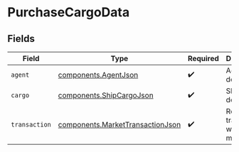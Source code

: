 # PurchaseCargoData


## Fields

| Field                                                                                | Type                                                                                 | Required                                                                             | Description                                                                          |
| ------------------------------------------------------------------------------------ | ------------------------------------------------------------------------------------ | ------------------------------------------------------------------------------------ | ------------------------------------------------------------------------------------ |
| `agent`                                                                              | [components.AgentJson](../../models/components/agentjson.md)                         | :heavy_check_mark:                                                                   | Agent details.                                                                       |
| `cargo`                                                                              | [components.ShipCargoJson](../../models/components/shipcargojson.md)                 | :heavy_check_mark:                                                                   | Ship cargo details.                                                                  |
| `transaction`                                                                        | [components.MarketTransactionJson](../../models/components/markettransactionjson.md) | :heavy_check_mark:                                                                   | Result of a transaction with a market.                                               |